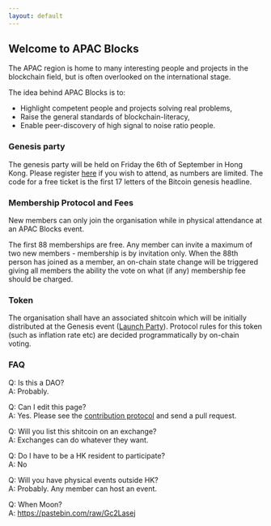 ```yaml
---
layout: default
---
```


## Welcome to APAC Blocks

The APAC region is home to many interesting people and projects in the blockchain field, but is often overlooked on the international stage.

The idea behind APAC Blocks is to:
- Highlight competent people and projects solving real problems,
- Raise the general standards of blockchain-literacy,
- Enable peer-discovery of high signal to noise ratio people.

### Genesis party
The genesis party will be held on Friday the 6th of September in Hong Kong.
Please register [here](https://www.eventbrite.com/e/apac-blockchain-association-launch-party-tickets-70731219983) if you wish to attend, as numbers are limited. The code for a free ticket is the first 17 letters of the Bitcoin genesis headline.

### Membership Protocol and Fees

New members can only join the organisation while in physical attendance at an APAC Blocks event.

The first 88 memberships are free. Any member can invite a maximum of two new members - membership is by invitation only. When the 88th person has joined as a member, an on-chain state change will be triggered giving all members the ability the vote on what (if any) membership fee should be charged. 

### Token

The organisation shall have an associated shitcoin which will be initially distributed at the Genesis event ([Launch Party](https://www.eventbrite.com/e/apac-blockchain-association-launch-party-tickets-70731219983)). Protocol rules for this token (such as inflation rate etc) are decided programmatically by on-chain voting.

### FAQ

Q: Is this a DAO?   
A: Probably.

Q: Can I edit this page?   
A: Yes. Please see the [contribution protocol](http://socialarchitecture.science/c4/) and send a pull request.

Q: Will you list this shitcoin on an exchange?   
A: Exchanges can do whatever they want. 

Q: Do I have to be a HK resident to participate?   
A: No

Q: Will you have physical events outside HK?   
A: Probably. Any member can host an event.   

Q: When Moon?   
A: https://pastebin.com/raw/Gc2Lasej
